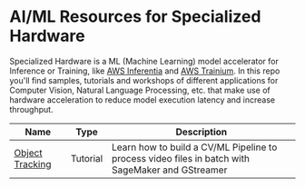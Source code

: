 # AI/ML Resources for Specialized Hardware

Specialized Hardware is a ML (Machine Learning) model accelerator for Inference or Training, like [AWS Inferentia](https://aws.amazon.com/machine-learning/inferentia/) and [AWS Trainium](https://aws.amazon.com/machine-learning/trainium/). In this repo you'll find samples, tutorials and workshops of different applications for Computer Vision, Natural Language Processing, etc. that make use of hardware acceleration to reduce model execution latency and increase throughput.


|Name|Type|Description|
|-|-|-|
|[Object Tracking](tutorials/ObjectTrackingSageMakerGStreamer/)|Tutorial|Learn how to build a CV/ML Pipeline to process video files in batch with SageMaker and GStreamer|


